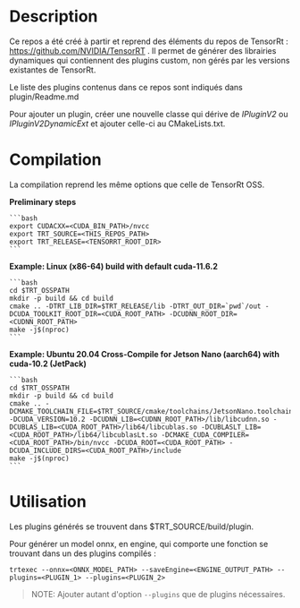 # Description

Ce repos a été créé à partir et reprend des éléments du repos de TensorRt : https://github.com/NVIDIA/TensorRT .
Il permet de générer des librairies dynamiques qui contiennent des plugins custom, non gérés par les versions existantes de TensorRt.

Le liste des plugins contenus dans ce repos sont indiqués dans plugin/Readme.md

Pour ajouter un plugin, créer une nouvelle classe qui dérive de *IPluginV2* ou *IPluginV2DynamicExt* et ajouter celle-ci au CMakeLists.txt.


# Compilation

La compilation reprend les même options que celle de TensorRt OSS.

**Preliminary steps**

	```bash
	export CUDACXX=<CUDA_BIN_PATH>/nvcc
	export TRT_SOURCE=<THIS_REPOS_PATH>
	export TRT_RELEASE=<TENSORRT_ROOT_DIR>
	```

**Example: Linux (x86-64) build with default cuda-11.6.2**

	```bash
	cd $TRT_OSSPATH
	mkdir -p build && cd build
	cmake .. -DTRT_LIB_DIR=$TRT_RELEASE/lib -DTRT_OUT_DIR=`pwd`/out -DCUDA_TOOLKIT_ROOT_DIR=<CUDA_ROOT_PATH> -DCUDNN_ROOT_DIR=<CUDNN_ROOT_PATH>
	make -j$(nproc)
	```

**Example: Ubuntu 20.04 Cross-Compile for Jetson Nano (aarch64) with cuda-10.2 (JetPack)**

	```bash
	cd $TRT_OSSPATH
	mkdir -p build && cd build
	cmake .. -DCMAKE_TOOLCHAIN_FILE=$TRT_SOURCE/cmake/toolchains/JetsonNano.toolchain -DCUDA_VERSION=10.2 -DCUDNN_LIB=<CUDNN_ROOT_PATH>/lib/libcudnn.so -DCUBLAS_LIB=<CUDA_ROOT_PATH>/lib64/libcublas.so -DCUBLASLT_LIB=<CUDA_ROOT_PATH>/lib64/libcublasLt.so -DCMAKE_CUDA_COMPILER=<CUDA_ROOT_PATH>/bin/nvcc -DCUDA_ROOT=<CUDA_ROOT_PATH> -DCUDA_INCLUDE_DIRS=<CUDA_ROOT_PATH>/include
	make -j$(nproc)
	```

# Utilisation

Les plugins générés se trouvent dans $TRT_SOURCE/build/plugin.

Pour générer un model onnx, en engine, qui comporte une fonction se trouvant dans un des plugins compilés :

```
trtexec --onnx=<ONNX_MODEL_PATH> --saveEngine=<ENGINE_OUTPUT_PATH> --plugins=<PLUGIN_1> --plugins=<PLUGIN_2>
```

> NOTE: Ajouter autant d'option `--plugins` que de plugins nécessaires.